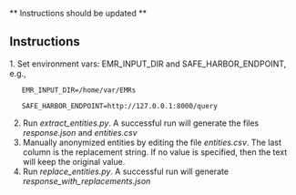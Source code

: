 ** Instructions should be updated **

<h2>Instructions</h2>
1. Set environment vars: EMR_INPUT_DIR and SAFE_HARBOR_ENDPOINT, e.g.,

```
   EMR_INPUT_DIR=/home/var/EMRs
   
   SAFE_HARBOR_ENDPOINT=http://127.0.0.1:8000/query
```

2. Run *extract_entities.py*. A successful run will generate the files *response.json* and *entities.csv*
3. Manually anonymized entities by editing the file *entities.csv*.
   The last column is the replacement string. If no value is specified, then the text will keep the original value. 
4. Run *replace_entities.py*. A successful run will generate *response_with_replacements.json* 
